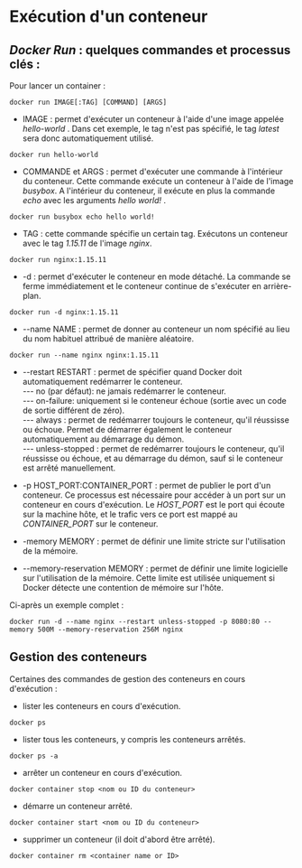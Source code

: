 # Exécution d'un conteneur
## *Docker Run* : quelques commandes et processus clés :

Pour lancer un container : 
```
docker run IMAGE[:TAG] [COMMAND] [ARGS]
```

- IMAGE : permet d'exécuter un conteneur à l'aide d'une image appelée *hello-world* . Dans cet exemple, le tag n'est pas spécifié, le tag *latest* sera donc automatiquement utilisé.
```
docker run hello-world
```

- COMMANDE et ARGS : permet d'exécuter une commande à l'intérieur du conteneur. Cette commande exécute un conteneur à l'aide de l'image *busybox*. A l'intérieur du conteneur, il exécute en plus la commande *echo* avec les arguments *hello world!* .
```
docker run busybox echo hello world!
```

- TAG : cette commande spécifie un certain tag. Exécutons un conteneur avec le tag *1.15.11* de l'image *nginx*.
```
docker run nginx:1.15.11
```

- -d : permet d'exécuter le conteneur en mode détaché. La commande se ferme immédiatement et le conteneur continue de s'exécuter en arrière-plan.
```
docker run -d nginx:1.15.11
```

- --name NAME : permet de donner au conteneur un nom spécifié au lieu du nom habituel attribué de manière aléatoire.
```
docker run --name nginx nginx:1.15.11
```

- --restart RESTART : permet de spécifier quand Docker doit automatiquement redémarrer le conteneur. <br>
--- no (par défaut): ne jamais redémarrer le conteneur. <br>
--- on-failure: uniquement si le conteneur échoue (sortie avec un code de sortie différent de zéro). <br>
--- always : permet de redémarrer toujours le conteneur, qu'il réussisse ou échoue. Permet de démarrer également le conteneur automatiquement au démarrage du démon.<br>
--- unless-stopped : permet de redémarrer toujours le conteneur, qu'il réussisse ou échoue, et au démarrage du démon, sauf si le conteneur est arrêté manuellement.<br>

- -p HOST_PORT:CONTAINER_PORT : permet de publier le port d'un conteneur. Ce processus est nécessaire pour accéder à un port sur un conteneur en cours d'exécution. Le *HOST_PORT* est le port qui écoute sur la machine hôte, et le trafic vers ce port est mappé au *CONTAINER_PORT* sur le conteneur.<br>

- -memory MEMORY : permet de définir une limite stricte sur l'utilisation de la mémoire.<br>

- --memory-reservation MEMORY : permet de définir une limite logicielle sur l'utilisation de la mémoire. Cette limite est utilisée uniquement si Docker détecte une contention de mémoire sur l'hôte.

Ci-après un exemple complet :
```
docker run -d --name nginx --restart unless-stopped -p 8080:80 --memory 500M --memory-reservation 256M nginx
```

## Gestion des conteneurs
Certaines des commandes de gestion des conteneurs en cours d'exécution : <br>

- lister les conteneurs en cours d'exécution.
```
docker ps
```

- lister tous les conteneurs, y compris les conteneurs arrêtés.
```
docker ps -a 
```

- arrêter un conteneur en cours d'exécution.
```
docker container stop <nom ou ID du conteneur> 
```

- démarre un conteneur arrêté.
```
docker container start <nom ou ID du conteneur>
```

- supprimer un conteneur (il doit d'abord être arrêté).
```
docker container rm <container name or ID>
```